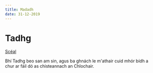 ```yaml
---
title: Madadh
date: 31-12-2019
---
```


# Tadhg

[Scéal](tadhg/tadhg-scl.html)

Bhí Tadhg beo san am sin, agus ba ghnách le
m'athair cuid mhór bídh a chur ar fáil dó as
chisteannach an Chlochair.
